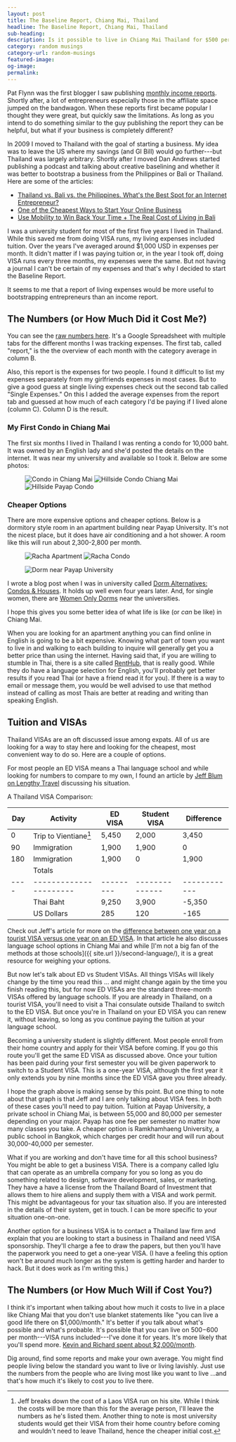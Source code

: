 ```yaml
---
layout: post
title: The Baseline Report, Chiang Mai, Thailand
headline: The Baseline Report, Chiang Mai, Thailand
sub-heading:
description: Is it possible to live in Chiang Mai Thailand for $500 per month? Check out the Baseline Report and find out.
category: random musings
category-url: random-musings
featured-image:
og-image:
permalink:
---
```

Pat Flynn was the first blogger I saw publishing [monthly income reports](http://www.smartpassiveincome.com/tag/monthly-income-report/). Shortly after, a lot of entrepreneurs especially those in the affiliate space jumped on the bandwagon. When these reports first became popular I thought they were great, but quickly saw the limitations. As long as you intend to do something similar to the guy publishing the report they can be helpful, but what if your business is completely different?

In 2009 I moved to Thailand with the goal of starting a business. My idea was to leave the US where my savings (and GI Bill) would go further---but Thailand was largely arbitrary. Shortly after I moved Dan Andrews started publishing a podcast and talking about creative baselining and whether it was better to bootstrap a business from the Philippines or Bali or Thailand. Here are some of the articles:

 * [Thailand vs. Bali vs. the Philippines. What's the Best Spot for an Internet Entrepreneur?](http://www.tropicalmba.com/thailand-vs-bali-vs-philippines/)
 * [One of the Cheapest Ways to Start Your Online Business](http://www.tropicalmba.com/for-the-bold-one-of-the-cheapest-ways-to-start-your-online-business/)
 * [Use Mobility to Win Back Your Time + The Real Cost of Living in Bali](http://www.tropicalmba.com/cost-of-living-in-bali/)

I was a university student for most of the first five years I lived in Thailand. While this saved me from doing VISA runs, my living expenses included tuition. Over the years I've averaged around $1,000 USD in expenses per month. It didn't matter if I was paying tuition or, in the year I took off, doing VISA runs every three months, my expenses were the same. But not having a journal I can't be certain of my expenses and that's why I decided to start the Baseline Report.

It seems to me that a report of living expenses would be more useful to bootstrapping entrepreneurs than an income report.

## The Numbers (or How Much Did it Cost Me?)

You can see the [raw numbers here](//docs.google.com/spreadsheets/d/1yTC82Nee10J9M567YW90gV7vSFrvHhONJEXw0If8IZ8/). It's a Google Spreadsheet with multiple tabs for the different months I was tracking expenses. The first tab, called "report," is the the overview of each month with the category average in column B.

Also, this report is the expenses for two people. I found it difficult to list my expenses separately from my girlfriends expenses in most cases. But to give a good guess at single living expenses check out the second tab called "Single Expenses." On this I added the average expenses from the report tab and guessed at how much of each category I'd be paying if I lived alone (column C). Column D is the result.

### My First Condo in Chiang Mai

The first six months I lived in Thailand I was renting a condo for 10,000 baht. It was owned by an English lady and she'd posted the details on the internet. It was near my university and available so I took it. Below are some photos:

<figure class="one-third">
<img src="{{ site.url }}/images/baseline-report/Hillside-Condo-1.jpg" alt="Condo in Chiang Mai">
<img src="{{ site.url }}/images/baseline-report/Hillside-Condo-2.jpg" alt="Hillside Condo Chiang Mai">
<img src="{{ site.url }}/images/baseline-report/Hillside-Condo-3.jpg" alt="Hillside Payap Condo">
</figure>

### Cheaper Options

There are more expensive options and cheaper options. Below is a dormitory style room in an apartment building near Payap University. It's not the nicest place, but it does have air conditioning and a hot shower. A room like this will run about 2,300-2,800 per month.

<figure class="one-half">
<img src="{{ site.url }}/images/baseline-report/Racha-1.jpg" alt="Racha Apartment">
<img src="{{ site.url }}/images/baseline-report/Racha-2.jpg" alt="Racha Condo">
</figure>
<figure>
<img src="{{ site.url }}/images/baseline-report/Racha-3.jpg" alt="Dorm near Payap University">
</figure>

I wrote a blog post when I was in university called [Dorm Alternatives: Condos & Houses](//payapuniversity.blogspot.com/2010/12/dorm-alternatives-condos-houses.html). It holds up well even four years later. And, for single women, there are [Women Only Dorms](//payapuniversity.blogspot.com/2011/02/women-only-dorms-blessing-place.html) near the universities.

I hope this gives you some better idea of what life is like (or _can_ be like) in Chiang Mai.

When you are looking for an apartment anything you can find online in English is going to be a bit expensive. Knowing what part of town you want to live in and walking to each building to inquire will generally get you a better price than using the internet. Having said that, if you are willing to stumble in Thai, there is a site called [RentHub](//www.renthub.in.th/), that is really good. While they do have a language selection for English, you'll probably get better results if you read Thai (or have a friend read it for you). If there is a way to email or message them, you would be well advised to use that method instead of calling as most Thais are better at reading and writing than speaking English.

## Tuition and VISAs

Thailand VISAs are an oft discussed issue among expats. All of us are looking for a way to stay here and looking for the cheapest, most convenient way to do so. Here are a couple of options.

For most people an ED VISA means a Thai language school and while looking for numbers to compare to my own, I found an article by [Jeff Blum on Lengthy Travel](//www.lengthytravel.com/studying-thai-in-chiang-mai-advice-from-a-long-term-chiang-mai-resident/) discussing his situation.

A Thailand VISA Comparison:

|Day |Activity              | ED VISA | Student VISA | Difference |
|----|----------------------|---------|--------------|------------|
|0   |Trip to Vientiane[^1] |5,450    |2,000         |3,450       |
|90  |Immigration           |1,900    |1,900         |0           |
|180 |Immigration           |1,900    |0             |1,900       |
|    |Totals                |         |              |            |
|----|----------------------|---------|--------------|------------|
|    |Thai Baht             |9,250    |3,900         |-5,350      |
|    |US Dollars            |285      |120           |-165        |

Check out Jeff's article for more on the [difference between one year on a tourist VISA versus one year on an ED VISA](http://www.lengthytravel.com/studying-thai-in-chiang-mai-advice-from-a-long-term-chiang-mai-resident/). In that article he also discusses language school options in Chiang Mai and while [I'm not a big fan of the methods at those schools]({{ site.url }}/second-language/), it is a great resource for weighing your options.

But now let's talk about ED vs Student VISAs. All things VISAs will likely change by the time you read this ... and might change again by the time you finish reading this, but for now ED VISAs are the standard three-month VISAs offered by language schools. If you are already in Thailand, on a tourist VISA, you'll need to visit a Thai consulate outside Thailand to switch to the ED VISA. But once you're in Thailand on your ED VISA you can renew it, without leaving, so long as you continue paying the tuition at your language school.

Becoming a university student is slightly different. Most people enroll from their home country and apply for their VISA before coming. If you go this route you'll get the same ED VISA as discussed above. Once your tuition has been paid during your first semester you will be given paperwork to switch to a Student VISA. This is a one-year VISA, although the first year it only extends you by nine months since the ED VISA gave you three already.

I hope the graph above is making sense by this point. But one thing to note about that graph is that Jeff and I are only talking about VISA fees. In both of these cases you'll need to pay tuition. Tuition at Payap University, a private school in Chiang Mai, is between 55,000 and 80,000 per semester depending on your major. Payap has one fee per semester no matter how many classes you take. A cheaper option is Ramkhamhaeng University, a public school in Bangkok, which charges per credit hour and will run about 30,000-40,000 per semester.

What if you are working and don't have time for all this school business? You might be able to get a business VISA. There is a company called Iglu that can operate as an umbrella company for you so long as you do something related to design, software development, sales, or marketing. They have a have a license from the Thailand Board of Investment that allows them to hire aliens and supply them with a VISA and work permit. This might be advantageous for your tax situation also. If you are interested in the details of their system, get in touch. I can be more specific to your situation one-on-one.

Another option for a business VISA is to contact a Thailand law firm and explain that you are looking to start a business in Thailand and need VISA sponsorship. They'll charge a fee to draw the papers, but then you'll have the paperwork you need to get a one-year VISA. (I have a feeling this option won't be around much longer as the system is getting harder and harder to hack. But it does work as I'm writing this.)

## The Numbers (or How Much Will if Cost You?)

I think it's important when talking about how much it costs to live in a place like Chiang Mai that you don't use blanket statements like "you can live a good life there on $1,000/month." It's better if you talk about what's possible and what's probable. It's possible that you can live on $500-$600 per month---VISA runs included---I've done it for years. It's more likely that you'll spend more. [Kevin and Richard spent about $2,000/month](http://www.nichesitenomads.com/burn-rate-report-month-5-may-2014/).

Dig around, find some reports and make your own average. You might find people living below the standard you want to live or living lavishly. Just use the numbers from the people who are living most like you want to live ...and that's how much it's likely to cost _you_ to live there.

[^1]: Jeff breaks down the cost of a Laos VISA run on his site. While I think the costs will be more than this for the average person, I'll leave the numbers as he's listed them. Another thing to note is most university students would get their VISA from their home country before coming and wouldn't need to leave Thailand, hence the cheaper initial cost.
